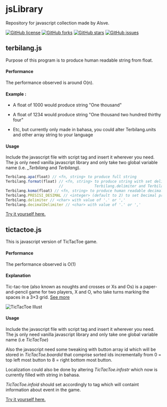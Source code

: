 # jsLibrary
Repository for javascript collection made by Alsve.

[![GitHub license](https://img.shields.io/badge/license-MIT-blue.svg)](https://raw.githubusercontent.com/cahyadsn/disc_id/master/LICENSE)
[![GitHub forks](https://img.shields.io/github/forks/Alsve/jsLibrary.svg)](https://github.com/Alsve/jsLibrary/network)
[![GitHub stars](https://img.shields.io/github/stars/Alsve/jsLibrary.svg)](https://github.com/Alsve/jsLibrary/stargazers)
[![GitHub issues](https://img.shields.io/github/issues/Alsve/jsLibrary.svg)](https://github.com/Alsve/jsLibrary/issues)

## terbilang.js
Purpose of this program is to produce human readable string from float.

#### Performance
The performance observed is around O(n).

#### Example :

  * A float of 1000 would produce string "One thousand"

  * A float of 1234 would produce string "One thousand two hundred thirthy four"

  * Etc, but currently only made in bahasa, you could alter Terbilang.units and other array string to your language

#### Usage
Include the javascript file with script tag and insert it wherever you need. The js only need vanilla javascript library and only take two global variable name (i.e. _\_Terbilang_ and _Terbilang_).

```javascript 
Terbilang.apa(float) // <fn, string> to produce full string
Terbilang.format(float) // <fn, string> to produce string with set delimiter:
                        //              Terbilang.delimiter and Terbilang.decimalDelimiter.
Terbilang.koma(float) // <fn, string> to produce human readable decimal string.
Terbilang.PRESISI_DESIMAL // <integer> (default to 2) to set Decimal precision.
Terbilang.delimiter // <char> with value of '.' or ','
Terbilang.decimalDelimiter // <char> with value of '.' or ','
```
[Try it yourself here.](https://jsbin.com/qovava/6/edit?html,output)

## tictactoe.js
This is javascript version of TicTacToe game.

#### Performance
The performance observed is O(1)

#### Explanation
Tic-tac-toe (also known as noughts and crosses or Xs and Os) is a paper-and-pencil game for two players, X and O, who take turns marking the spaces in a 3×3 grid. [See more](https://en.wikipedia.org/wiki/Tic-tac-toe)

![TicTacToe Illust](https://upload.wikimedia.org/wikipedia/commons/f/f6/Tic_Tac_Toe.png)

#### Usage
Include the javascript file with script tag and insert it wherever you need. The js only need vanilla javascript library and only take one global variable name (i.e _TicTacToe_)

Also the javascript need some tweaking with button array id which will be stored in _TicTacToe.boardid_ that comprise sorted ids incrementally from 0 = top left most button to 8 = right bottom most button. 

Localization could also be done by altering _TicTacToe.infostr_ which now is currently filled with string in bahasa.

_TicTacToe.infoid_ should set accordingly to tag which will containt information about event in the game.

[Try it yourself here.](http://jsbin.com/bogakudova/2/edit?html,output)

